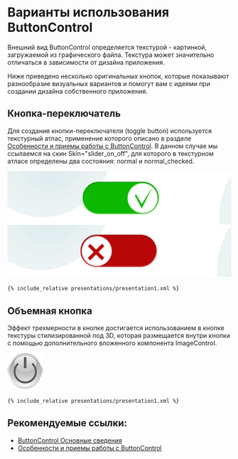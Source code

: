 # Варианты использования ButtonControl 

Внешний вид ButtonControl определяется текстурой - картинкой, загружаемой из графического файла.
Текстура может значительно отличаться в зависимости от дизайна приложения.

Ниже приведено несколько оригинальных кнопок, которые показывают
разнообразие визуальных вариантов и помогут вам с идеями при создании дизайна собственного приложения.

## Кнопка-переключатель

Для создания кнопки-переключателя (toggle button) используется текстурный атлас, применение которого описано в разделе [Особенности и приемы работы с ButtonControl](hints.md). В данном случае мы ссылаемся на скин Skin="slider_on_off", для которого в текстурном атласе определены два состояния: normal и normal_checked.

![](screenshots/presentation2.png)



```xml
{% include_relative presentations/presentation1.xml %}
```

## Объемная кнопка

Эффект трехмерности в кнопке достигается использованием в кнопке текстуры стилизированной под 3D, которая размещается внутри кнопки с помощью дополнительного вложенного компонента ImageControl.

![](screenshots/presentation1.png)

```xml
{% include_relative presentations/presentation1.xml %}
```

## Рекомендуемые ссылки:

- [ButtonControl Основные сведения](README.md)
- [Особенности и приемы работы с ButtonControl](hints.md)
